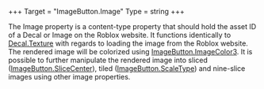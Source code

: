 +++
Target = "ImageButton.Image"
Type = string
+++

The Image property is a content-type property that should hold the asset ID of a Decal or Image on the Roblox website. It functions identically to [Decal.Texture](https://developer.roblox.com/api-reference/property/Decal/Texture) with regards to loading the image from the Roblox website. The rendered image will be colorized using [ImageButton.ImageColor3](https://developer.roblox.com/api-reference/property/ImageButton/ImageColor3). It is possible to further manipulate the rendered image into sliced ([ImageButton.SliceCenter](https://developer.roblox.com/api-reference/property/ImageButton/SliceCenter)), tiled ([ImageButton.ScaleType](https://developer.roblox.com/api-reference/property/ImageButton/ScaleType)) and nine-slice images using other image properties.